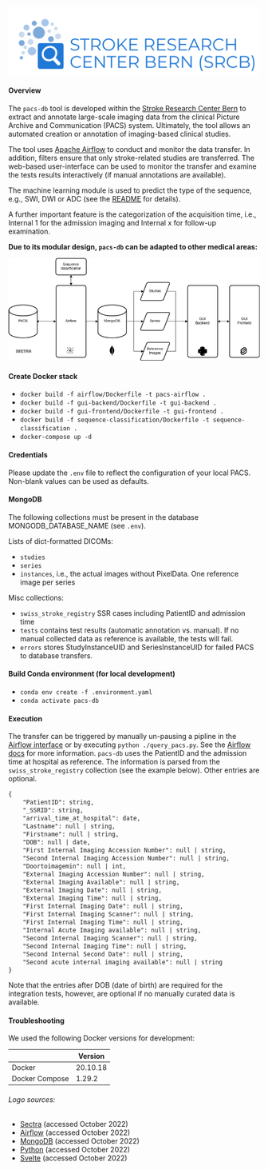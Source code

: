 <img src="./gui-frontend/src/assets/logo_SRCB.png" alt="logo" width="800"/>

#### Overview

The `pacs-db` tool is developed within the [Stroke Research Center Bern](http://www.stroke.unibe.ch/) to extract and 
annotate large-scale imaging data from the clinical Picture Archive and Communication (PACS) system. Ultimately, the 
tool allows an automated creation or annotation of imaging-based clinical studies. 

The tool uses [Apache Airflow](https://airflow.apache.org/) to conduct and monitor the data transfer. In addition, 
filters ensure that only stroke-related studies are transferred. The web-based user-interface can be used to monitor 
the transfer and examine the tests results interactively (if manual annotations are 
available).

The machine learning module is used to predict the type of the sequence, e.g., SWI, DWI 
or ADC (see the [README](sequence-classification/README.md) for details). 

A further important feature is the categorization of the acquisition time, i.e., Internal 1 for the admission imaging 
and Internal x for follow-up examination. 

**Due to its modular design, `pacs-db` can be adapted to other medical areas:**

![Alt text](./.outline.drawio.png)

#### Create Docker stack 
  - `docker build -f airflow/Dockerfile -t pacs-airflow .`
  - `docker build -f gui-backend/Dockerfile -t gui-backend .`
  - `docker build -f gui-frontend/Dockerfile -t gui-frontend .`
  - `docker build -f sequence-classification/Dockerfile -t sequence-classification .`
  - `docker-compose up -d`

#### Credentials

Please update the `.env` file to reflect the configuration of your local PACS. Non-blank values
can be used as defaults.

#### MongoDB

The following collections must be present in the database MONGODB_DATABASE_NAME (see `.env`).

Lists of dict-formatted DICOMs:
  - `studies` 
  - `series`
  - `instances`, i.e., the actual images without PixelData. One reference image per series

Misc collections:
  - `swiss_stroke_registry` SSR cases including PatientID and admission time 
  - `tests` contains test results (automatic annotation vs. manual). If no manual collected data as reference is available, the tests will fail.
  - `errors` stores StudyInstanceUID and SeriesInstanceUID for failed PACS to database transfers.

#### Build Conda environment (for local development)
  - `conda env create -f .environment.yaml`
  - `conda activate pacs-db`

#### Execution
  
The transfer can be triggered by manually un-pausing a pipline in the [Airflow interface](http://localhost:8080) or 
by executing `python ./query_pacs.py`. See the 
[Airflow docs](https://airflow.apache.org/docs/apache-airflow/stable/index.html) for more information. `pacs-db` uses 
the PatientID and the admission time at hospital as reference. The information is parsed from the 
`swiss_stroke_registry` collection (see the example below). Other entries are optional.

```
{
    "PatientID": string,  
    "_SSRID": string,
    "arrival_time_at_hospital": date,
    "Lastname": null | string,
    "Firstname": null | string,
    "DOB": null | date,
    "First Internal Imaging Accession Number": null | string,
    "Second Internal Imaging Accession Number": null | string,
    "Doortoimagemin": null | int,
    "External Imaging Accession Number": null | string,
    "External Imaging Available": null | string,
    "External Imaging Date": null | string,
    "External Imaging Time": null | string,
    "First Internal Imaging Date": null | string,
    "First Internal Imaging Scanner": null | string,
    "First Internal Imaging Time": null | string,
    "Internal Acute Imaging available": null | string,
    "Second Internal Imaging Scanner": null | string,
    "Second Internal Imaging Time": null | string,
    "Second Internal Second Date": null | string,
    "Second acute internal imaging available": null | string
}
```

Note that the entries after DOB (date of birth) are required for the integration tests, however, are optional if no 
manually curated data is available.

#### Troubleshooting

We used the following Docker versions for development:

|                 | Version  |
|-----------------|----------|
| Docker          | 20.10.18 |
| Docker Compose  | 1.29.2   |

###### Logo sources:
  - [Sectra](https://sectraprodstorage01.blob.core.windows.net/medical-uploads/2017/09/sectra-logotype.png) (accessed October 2022)
  - [Airflow](https://icon-icons.com/icon/apache-airflow-logo/145494) (accessed October 2022)
  - [MongoDB](https://www.veryicon.com/icons/miscellaneous/gwidc_1/mongodb.html) (accessed October 2022)
  - [Python](https://icon-icons.com/nl/pictogram/python/68975) (accessed October 2022)
  - [Svelte](https://icon-icons.com/icon/svelte/213344) (accessed October 2022)
  